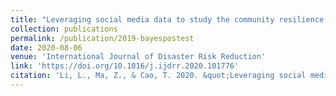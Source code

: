 ```yaml
---
title: "Leveraging social media data to study the community resilience of New York City to 2019 power outage"
collection: publications
permalink: /publication/2019-bayespostest
date: 2020-08-06
venue: 'International Journal of Disaster Risk Reduction'
link: 'https://doi.org/10.1016/j.ijdrr.2020.101776'
citation: 'Li, L., Ma, Z., & Cao, T. 2020. &quot;Leveraging social media data to study the community resilience of New York City to 2019 power outage.&quot; <i>International Journal of Disaster Risk Reduction</i> 51, 101776. https://doi.org/10.1016/j.ijdrr.2020.101776'
---
```

